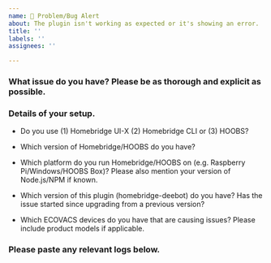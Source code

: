 ```yaml
---
name: 🚨 Problem/Bug Alert
about: The plugin isn't working as expected or it's showing an error.
title: ''
labels: ''
assignees: ''

---
```


<!-- PLEASE READ BEFORE POSTING A NEW ISSUE
   → Please use this template as well as you can.
   → Things that may seem unimportant are often helpful in finding the cause of the issue.
-->

### What issue do you have? Please be as thorough and explicit as possible.

### Details of your setup.
* Do you use (1) Homebridge UI-X (2) Homebridge CLI or (3) HOOBS?

* Which version of Homebridge/HOOBS do you have?

* Which platform do you run Homebridge/HOOBS on (e.g. Raspberry Pi/Windows/HOOBS Box)? Please also mention your version of Node.js/NPM if known.

* Which version of this plugin (homebridge-deebot) do you have? Has the issue started since upgrading from a previous version?

* Which ECOVACS devices do you have that are causing issues? Please include product models if applicable.

### Please paste any relevant logs below.
<!-- ABOUT LOGS
   → More logging can enabled with 'Debug Logging' in the plugin settings.
   → If you are posting an error then it is helpful for me to also see
     the previous few lines as this can show the cause of the error.
   → Please enter the logs between the two ``` lines below so that the
     logs are formatted in a way which is easier to read.
-->

```

```
